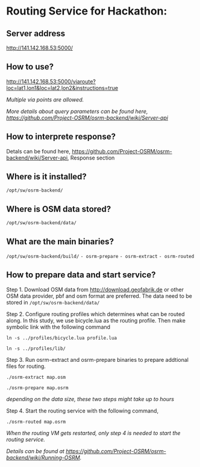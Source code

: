 # Routing Service for Hackathon: #

## Server address ##
http://141.142.168.53:5000/

## How to use? ##
http://141.142.168.53:5000/viaroute?loc=lat1,lon1&loc=lat2,lon2&instructions=true

*Multiple via points are allowed.*

*More details about query parameters can be found here, https://github.com/Project-OSRM/osrm-backend/wiki/Server-api*

## How to interprete response? ##
Detals can be found here, https://github.com/Project-OSRM/osrm-backend/wiki/Server-api, Response section 

## Where is it installed? ##
`/opt/sw/osrm-backend/`

## Where is OSM data stored? ##
`/opt/sw/osrm-backend/data/`

## What are the main binaries? ##
`/opt/sw/osrm-backend/build/`
`- osrm-prepare`
`- osrm-extract`
`- osrm-routed`

## How to prepare data and start service? ##
Step 1. Download OSM data from http://download.geofabrik.de or other OSM data provider, pbf and osm format are preferred. The data need to be stored in `/opt/sw/osrm-backend/data/`

Step 2. Configure routing profiles which determines what can be routed along. In this study, we use bicycle.lua as the routing profile. Then make symbolic link with the following command

`ln -s ../profiles/bicycle.lua profile.lua`

`ln -s ../profiles/lib/`
	
Step 3. Run osrm-extract and osrm-prepare binaries to prepare addtional files for routing.

`./osrm-extract map.osm`

`./osrm-prepare map.osrm`
	
*depending on the data size, these two steps might take up to hours*

Step 4. Start the routing service with the following command,

`./osrm-routed map.osrm`

*When the routing VM gets restarted, only step 4 is needed to start the routing service.*

*Details can be found at https://github.com/Project-OSRM/osrm-backend/wiki/Running-OSRM.*